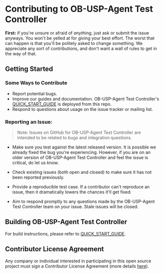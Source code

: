 # Contributing to OB-USP-Agent Test Controller

**First:** if you're unsure or afraid of _anything_, just ask or submit the issue anyways. You won't be yelled at for giving your best effort.  The worst that can happen is that you'll be politely asked to change something. We appreciate any sort of contributions, and don't want a wall of rules to get in the way of that.

## Getting Started
### Some Ways to Contribute
* Report potential bugs.
* Improve our guides and documentation. OB-USP-Agent Test Controller's [QUICK_START_GUIDE](https://github.com/BroadbandForum/obuspa-test-controller/blob/master/QUICK_START_GUIDE.md) is deployed from this repo.
* Respond to questions about usage on the issue tracker or mailing list.

### Reporting an Issue:
>Note: Issues on GitHub for OB-USP-Agent Test Controller are intended to be related to bugs and integration questions. 

* Make sure you test against the latest released version. It is possible we already fixed the bug you're experiencing. However, if you are on an older version of OB-USP-Agent Test Controller and feel the issue is critical, do let us know.

* Check existing issues (both open and closed) to make sure it has not been reported previously.

* Provide a reproducible test case. If a contributor can't reproduce an issue, then it dramatically lowers the chances it'll get fixed.

* Aim to respond promptly to any questions made by the OB-USP-Agent Test Controller team on your issue. Stale issues will be closed.

## Building OB-USP-Agent Test Controller

For build instructions, please refer to [QUICK_START_GUIDE](https://github.com/BroadbandForum/obuspa-test-controller/blob/master/QUICK_START_GUIDE.md).

## Contributor License Agreement

Any company or individual interested in participating in this open source project must sign a Contributor License Agreement (more details [here](https://github.com/BroadbandForum/obuspa/wiki/Contributor-License-Agreement-Details)).

